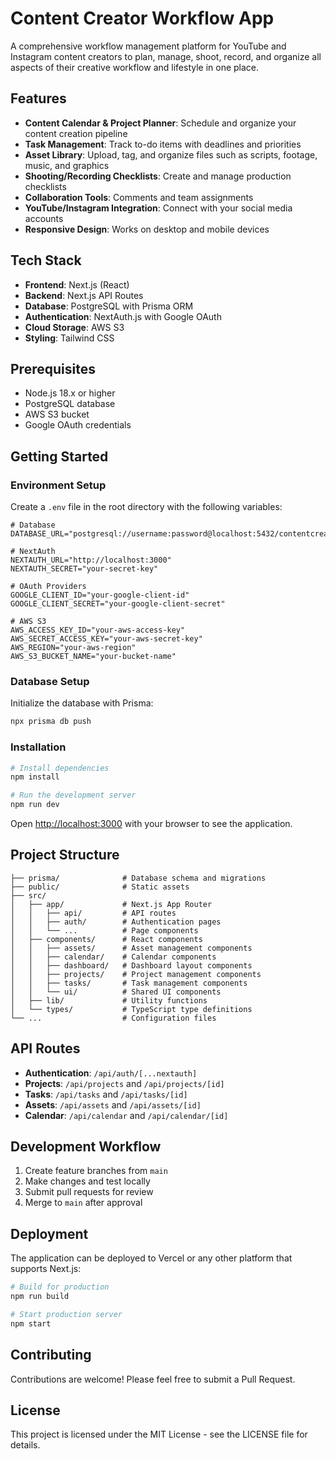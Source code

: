 # Content Creator Workflow App

A comprehensive workflow management platform for YouTube and Instagram content creators to plan, manage, shoot, record, and organize all aspects of their creative workflow and lifestyle in one place.

## Features

- **Content Calendar & Project Planner**: Schedule and organize your content creation pipeline
- **Task Management**: Track to-do items with deadlines and priorities
- **Asset Library**: Upload, tag, and organize files such as scripts, footage, music, and graphics
- **Shooting/Recording Checklists**: Create and manage production checklists
- **Collaboration Tools**: Comments and team assignments
- **YouTube/Instagram Integration**: Connect with your social media accounts
- **Responsive Design**: Works on desktop and mobile devices

## Tech Stack

- **Frontend**: Next.js (React)
- **Backend**: Next.js API Routes
- **Database**: PostgreSQL with Prisma ORM
- **Authentication**: NextAuth.js with Google OAuth
- **Cloud Storage**: AWS S3
- **Styling**: Tailwind CSS

## Prerequisites

- Node.js 18.x or higher
- PostgreSQL database
- AWS S3 bucket
- Google OAuth credentials

## Getting Started

### Environment Setup

Create a `.env` file in the root directory with the following variables:

```
# Database
DATABASE_URL="postgresql://username:password@localhost:5432/contentcreator"

# NextAuth
NEXTAUTH_URL="http://localhost:3000"
NEXTAUTH_SECRET="your-secret-key"

# OAuth Providers
GOOGLE_CLIENT_ID="your-google-client-id"
GOOGLE_CLIENT_SECRET="your-google-client-secret"

# AWS S3
AWS_ACCESS_KEY_ID="your-aws-access-key"
AWS_SECRET_ACCESS_KEY="your-aws-secret-key"
AWS_REGION="your-aws-region"
AWS_S3_BUCKET_NAME="your-bucket-name"
```

### Database Setup

Initialize the database with Prisma:

```bash
npx prisma db push
```

### Installation

```bash
# Install dependencies
npm install

# Run the development server
npm run dev
```

Open [http://localhost:3000](http://localhost:3000) with your browser to see the application.

## Project Structure

```
├── prisma/              # Database schema and migrations
├── public/              # Static assets
├── src/
│   ├── app/             # Next.js App Router
│   │   ├── api/         # API routes
│   │   ├── auth/        # Authentication pages
│   │   └── ...          # Page components
│   ├── components/      # React components
│   │   ├── assets/      # Asset management components
│   │   ├── calendar/    # Calendar components
│   │   ├── dashboard/   # Dashboard layout components
│   │   ├── projects/    # Project management components
│   │   ├── tasks/       # Task management components
│   │   └── ui/          # Shared UI components
│   ├── lib/             # Utility functions
│   └── types/           # TypeScript type definitions
└── ...                  # Configuration files
```

## API Routes

- **Authentication**: `/api/auth/[...nextauth]`
- **Projects**: `/api/projects` and `/api/projects/[id]`
- **Tasks**: `/api/tasks` and `/api/tasks/[id]`
- **Assets**: `/api/assets` and `/api/assets/[id]`
- **Calendar**: `/api/calendar` and `/api/calendar/[id]`

## Development Workflow

1. Create feature branches from `main`
2. Make changes and test locally
3. Submit pull requests for review
4. Merge to `main` after approval

## Deployment

The application can be deployed to Vercel or any other platform that supports Next.js:

```bash
# Build for production
npm run build

# Start production server
npm start
```

## Contributing

Contributions are welcome! Please feel free to submit a Pull Request.

## License

This project is licensed under the MIT License - see the LICENSE file for details.

